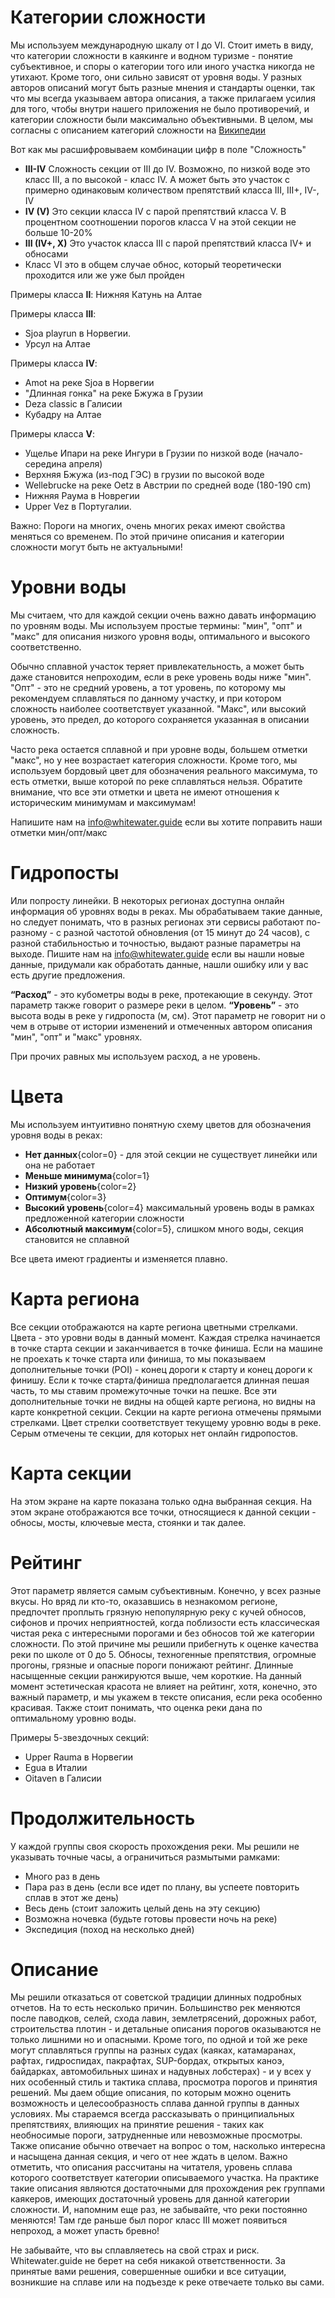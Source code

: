 # Категории сложности

Мы используем международную шкалу от I до VI. Стоит иметь в виду, что категории сложности в каякинге и водном туризме - понятие субъективное, и споры о категории того или иного участка никогда не утихают. Кроме того, они сильно зависят от уровня воды. У разных авторов описаний могут быть разные мнения и стандарты оценки, так что мы всегда указываем автора описания, а также прилагаем усилия для того, чтобы внутри нашего приложения не было противоречий, и категории сложности были максимально объективными.
В целом, мы согласны с описанием категорий сложности на [Википедии](https://en.wikipedia.org/wiki/International_Scale_of_River_Difficulty)

Вот как мы расшифровываем комбинации цифр в поле "Сложность"

- **III-IV** Сложность секции от III до IV. Возможно, по низкой воде это класс III, а по высокой - класс IV. А может быть это участок с примерно одинаковым количеством препятствий класса III, III+, IV-, IV
- **IV (V)** Это секции класса IV с парой препятствий класса V. В процентном соотношении порогов класса V на этой секции не больше 10-20%
- **III (IV+, X)** Это участок класса III с парой препятствий класса IV+ и обносами
- Класс VI это в общем случае обнос, который теоретически проходится или же уже был пройден

Примеры класса **II**:
Нижняя Катунь на Алтае

Примеры класса **III**:

- Sjoa playrun в Норвегии.
- Урсул на Алтае

Примеры класса **IV**:

- Amot на реке Sjoa в Норвегии
- "Длинная гонка" на реке Бжужа в Грузии
- Deza classic в Галисии
- Кубадру на Алтае

Примеры класса **V**:

- Ущелье Ипари на реке Ингури в Грузии по низкой воде (начало-середина апреля)
- Верхняя Бжужа (из-под ГЭС) в грузии по высокой воде
- Wellebrucke на реке Oetz в Австрии по средней воде (180-190 cm)
- Нижняя Раума в Новрегии
- Upper Vez в Португалии.

Важно: Пороги на многих, очень многих реках имеют свойства меняться со временем. По этой причине описания и категории сложности могут быть не актуальными!

# Уровни воды

Мы считаем, что для каждой секции очень важно давать информацию по уровням воды. Мы используем простые термины: "мин", "опт" и "макс" для описания низкого уровня воды, оптимального и высокого соответственно.

Обычно сплавной участок теряет привлекательность, а может быть даже становится непроходим, если в реке уровень воды ниже "мин". "Опт" - это не средний уровень, а тот уровень, по которому мы рекомендуем сплавляться по данному участку, и при котором сложность наиболее соответствует указанной. "Макс", или высокий уровень, это предел, до которого сохраняется указанная в описании сложность.

Часто река остается сплавной и при уровне воды, большем отметки "макс", но у нее возрастает категория сложности. Кроме того, мы используем бордовый цвет для обозначения реального максимума, то есть отметки, выше которой по реке сплавляться нельзя. Обратите внимание, что все эти отметки и цвета не имеют отношения к историческим минимумам и максимумам!

Напишите нам на info@whitewater.guide если вы хотите поправить наши отметки мин/опт/макс

# Гидропосты

Или попросту линейки.
В некоторых регионах доступна онлайн информация об уровнях воды в реках. Мы обрабатываем такие данные, но следует понимать, что в разных регионах эти сервисы работают по-разному - с разной частотой обновления (от 15 минут до 24 часов), с разной стабильностью и точностью, выдают разные параметры на выходе.
Пишите нам на info@whitewater.guide если вы нашли новые данные, придумали как обработать данные, нашли ошибку или у вас есть другие предложения.

**“Расход”** - это кубометры воды в реке, протекающие в секунду. Этот параметр также говорит о размере реки в целом.
**“Уровень”** - это высота воды в реке у гидропоста (м, см). Этот параметр не говорит ни о чем в отрыве от истории изменений и отмеченных автором описания "мин", "опт" и "макс" уровнях.

При прочих равных мы используем расход, а не уровень.

# Цвета

Мы используем интуитивно понятную схему цветов для обозначения уровня воды в реках:

- **Нет данных**{color=0} - для этой секции не существует линейки или она не работает
- **Меньше минимума**{color=1}
- **Низкий уровень**{color=2}
- **Оптимум**{color=3}
- **Высокий уровень**{color=4} максимальный уровень воды в рамках предложенной категории сложности
- **Абсолютный максимум**{color=5}, слишком много воды, секция становится не сплавной

Все цвета имеют градиенты и изменяется плавно.

# Карта региона

Все секции отображаются на карте региона цветными стрелками. Цвета - это уровни воды в данный момент. Каждая стрелка начинается в точке старта секции и заканчивается в точке финиша. Если на машине не проехать к точке старта или финиша, то мы показываем дополнительные точки (POI) - конец дороги к старту и конец дороги к финишу. Если к точке старта/финиша предполагается длинная пешая часть, то мы ставим промежуточные точки на пешке. Все эти дополнительные точки не видны на общей карте региона, но видны на карте конкретной секции.
Секции на карте региона отмечены прямыми стрелками. Цвет стрелки соответствует текущему уровню воды в реке. Серым отмечены те секции, для которых нет онлайн гидропостов.

# Карта секции

На этом экране на карте показана только одна выбранная секция. На этом экране отображаются все точки, относящиеся к данной секции - обносы, мосты, ключевые места, стоянки и так далее.

# Рейтинг

Этот параметр является самым субъективным. Конечно, у всех разные вкусы. Но вряд ли кто-то, оказавшись в незнакомом регионе, предпочтет проплыть грязную непопулярную реку с кучей обносов, сифонов и прочих неприятностей, когда поблизости есть классическая чистая река с интересными порогами и без обносов той же категории сложности. По этой причине мы решили прибегнуть к оценке качества реки по школе от 0 до 5. Обносы, техногенные препятствия, огромные прогоны, грязные и опасные пороги понижают рейтинг. Длинные насыщенные секции ранжируются выше, чем короткие. На данный момент эстетическая красота не влияет на рейтинг, хотя, конечно, это важный параметр, и мы укажем в тексте описания, если река особенно красивая. Также стоит понимать, что оценка реки дана по оптимальному уровню воды.

Примеры 5-звездочных секций:

- Upper Rauma в Норвегии
- Egua в Италии
- Oitaven в Галисии

# Продолжительность

У каждой группы своя скорость прохождения реки. Мы решили не указывать точные часы, а ограничиться размытыми рамками:

- Много раз в день
- Пара раз в день (если все идет по плану, вы успеете повторить сплав в этот же день)
- Весь день (стоит заложить целый день на эту секцию)
- Возможна ночевка (будьте готовы провести ночь на реке)
- Экспедиция (поход на несколько дней)

# Описание

Мы решили отказаться от советской традиции длинных подробных отчетов. На то есть несколько причин. Большинство рек меняются после паводков, селей, схода лавин, землетрясений, дорожных работ, строительства плотин - и детальные описания порогов оказываются не только лишними но и опасными. Кроме того, по одной и той же реке могут сплавляться группы на разных судах (каяках, катамаранах, рафтах, гидроспидах, пакрафтах, SUP-бордах, открытых каноэ, байдарках, автомобильных шинах и надувных лобстерах) - и у всех у них особенный стиль и тактика сплава, просмотра порогов и принятия решений.
Мы даем общие описания, по которым можно оценить возможность и целесообразность сплава данной группы в данных условиях. Мы стараемся всегда рассказывать о принципиальных препятствиях, влияющих на принятие решения - таких как необносимые пороги, затрудненные или невозможные просмотры. Также описание обычно отвечает на вопрос о том, насколько интересна и насыщена данная секция, и чего от нее ждать в целом.
Важно отметить, что описания рассчитаны на читателя, уровень сплава которого соответствует категории описываемого участка. На практике такие описания являются достаточными для прохождения рек группами каякеров, имеющих достаточный уровень для данной категории сложности.
И, напомним еще раз, не забывайте, что реки постоянно меняются! Там где раньше был порог класс III может появиться непроход, а может упасть бревно!

Не забывайте, что вы сплавляетесь на свой страх и риск. Whitewater.guide не берет на себя никакой ответственности. За принятые вами решения, совершенные ошибки и все ситуации, возникшие на сплаве или на подъезде к реке отвечаете только вы сами.
